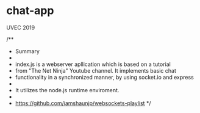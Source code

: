 # chat-app
UVEC 2019


/**
 * Summary
 * 
 * index.js is a webserver apllication which is based on a tutorial 
 * from "The Net Ninja" Youtube channel. It implements basic chat
 * functionality in a synchronized manner, by using socket.io and express
 * 
 * It utilizes the node.js runtime enviroment. 
 * 
 * https://github.com/iamshaunjp/websockets-playlist
 */
